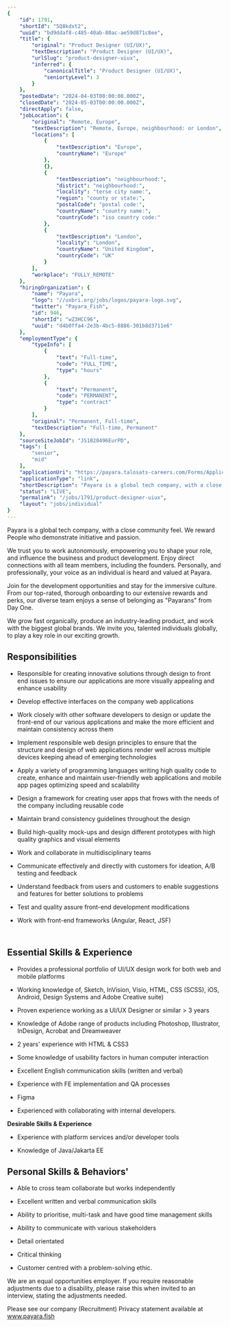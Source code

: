 ```yaml
---
{
	"id": 1791,
	"shortId": "5Q8kdxt2",
	"uuid": "bd9ddaf8-c485-40ab-80ac-ae59d871c8ee",
	"title": {
		"original": "Product Designer (UI/UX)",
		"textDescription": "Product Designer (UI/UX)",
		"urlSlug": "product-designer-uiux",
		"inferred": {
			"canonicalTitle": "Product Designer (UI/UX)",
			"seniortyLevel": 3
		}
	},
	"postedDate": "2024-04-03T00:00:00.000Z",
	"closedDate": "2024-05-03T00:00:00.000Z",
	"directApply": false,
	"jobLocation": {
		"original": "Remote, Europe",
		"textDescription": "Remote, Europe, neighbourhood: or London",
		"locations": [
			{
				"textDescription": "Europe",
				"countryName": "Europe"
			},
			{},
			{
				"textDescription": "neighbourhood:",
				"district": "neighbourhood:",
				"locality": "terse city name:",
				"region": "county or state:",
				"postalCode": "postal code:",
				"countryName": "country name:",
				"countryCode": "iso country code:"
			},
			{
				"textDescription": "London",
				"locality": "London",
				"countryName": "United Kingdom",
				"countryCode": "UK"
			}
		],
		"workplace": "FULLY_REMOTE"
	},
	"hiringOrganization": {
		"name": "Payara",
		"logo": "//uxbri.org/jobs/logos/payara-logo.svg",
		"twitter": "Payara_Fish",
		"id": 946,
		"shortId": "wZ3HCC96",
		"uuid": "d4b0ffa4-2e3b-4bc5-8886-301b8d3711e6"
	},
	"employmentType": {
		"typeInfo": [
			{
				"text": "Full-time",
				"code": "FULL_TIME",
				"type": "hours"
			},
			{
				"text": "Permanent",
				"code": "PERMANENT",
				"type": "contract"
			}
		],
		"original": "Permanent, Full-time",
		"textDescription": "Full-time, Permanent"
	},
	"sourceSiteJobId": "JS1020496EurPD",
	"tags": [
		"senior",
		"mid"
	],
	"applicationUri": "https://payara.talosats-careers.com/Forms/Application?formParameters=KizGpaAy2eVk7koJa3va7Elgial03zwKAjFp7wKPPTBrDHnmRuXYaQ%3D%3D&jobPostId=538080",
	"applicationType": "link",
	"shortDescription": "Payara is a global tech company, with a close community feel. We reward People who demonstrate initiative and passion. We trust you to work autonomously, empowering you to shape your role, and",
	"status": "LIVE",
	"permalink": "/jobs/1791/product-designer-uiux",
	"layout": "jobs/individual"
}
---
```

<p>Payara is a global tech company, with a close community feel. We reward People who demonstrate initiative and passion.&nbsp;&nbsp;</p><p>We trust you to work autonomously, empowering you to shape your role, and influence the business and product development. Enjoy direct connections with all team members, including the founders. Personally, and professionally, your voice as an individual is heard and valued at Payara.&nbsp;</p><p>Join for the development opportunities and stay for the immersive culture. From our top-rated, thorough onboarding to our extensive rewards and perks, our diverse team enjoys a sense of belonging as "Payarans" from Day One.&nbsp;&nbsp;</p><p>We grow fast organically, produce an industry-leading product, and work with the biggest global brands. We invite you, talented individuals globally, to play a key role in our exciting growth.&nbsp;</p><h2>Responsibilities&nbsp;</h2><ul><li><p>Responsible for creating innovative solutions through design to front end issues to ensure our applications are more visually appealing and enhance usability&nbsp;</p></li><li><p>Develop effective interfaces on the company web applications&nbsp;</p></li><li><p>Work closely with other software developers to design or update the front-end of our various applications and make the more efficient and maintain consistency across them&nbsp;</p></li><li><p>Implement responsible web design principles to ensure that the structure and design of web applications render well across multiple devices keeping ahead of emerging technologies&nbsp;</p></li><li><p>Apply a variety of programming languages writing high quality code to create, enhance and maintain user-friendly web applications and mobile app pages optimizing speed and scalability&nbsp;</p></li><li><p>Design a framework for creating user apps that frows with the needs of the company including reusable code&nbsp;</p></li><li><p>Maintain brand consistency guidelines throughout the design&nbsp;&nbsp;</p></li><li><p>Build high-quality mock-ups and design different prototypes with high quality graphics and visual elements&nbsp;&nbsp;</p></li><li><p>Work and collaborate in multidisciplinary teams&nbsp;</p></li><li><p>Communicate effectively and directly with customers for ideation, A/B testing and feedback&nbsp;</p></li><li><p>Understand feedback from users and customers to enable suggestions and features for better solutions to problems&nbsp;</p></li><li><p>Test and quality assure front-end development modifications&nbsp;</p></li><li><p>Work with front-end frameworks (Angular, React, JSF)&nbsp;</p></li></ul><h2><strong>&nbsp;<br></strong>Essential Skills &amp; Experience&nbsp;</h2><ul><li><p>Provides a professional portfolio of UI/UX design work for both web and mobile platforms&nbsp;</p></li><li><p>Working knowledge of, Sketch, InVision, Visio, HTML, CSS (SCSS), iOS, Android, Design Systems and Adobe Creative suite)&nbsp;</p></li><li><p>Proven experience working as a UI/UX Designer or similar &gt; 3 years&nbsp;</p></li><li><p>Knowledge of Adobe range of products including Photoshop, Illustrator, InDesign, Acrobat and Dreamweaver&nbsp;</p></li><li><p>2 years' experience with HTML &amp; CSS3&nbsp;</p></li><li><p>Some knowledge of usability factors in human computer interaction&nbsp;</p></li><li><p>Excellent English communication skills (written and verbal)&nbsp;</p></li><li><p>Experience with FE implementation and QA processes&nbsp;</p></li><li><p>Figma&nbsp;</p></li><li><p>Experienced with collaborating with internal developers.&nbsp;</p></li></ul><p><strong>Desirable Skills &amp; Experience&nbsp;</strong></p><ul><li><p>Experience with platform services and/or developer tools&nbsp;</p></li><li><p>Knowledge of Java/Jakarta EE&nbsp;</p></li></ul><h2>Personal Skills &amp; Behaviors'&nbsp;</h2><ul><li><p>Able to cross team collaborate but works independently&nbsp;</p></li><li><p>Excellent written and verbal communication skills&nbsp;</p></li><li><p>Ability to prioritise, multi-task and have good time management skills&nbsp;</p></li><li><p>Ability to communicate with various stakeholders&nbsp;</p></li><li><p>Detail orientated&nbsp;</p></li><li><p>Critical thinking&nbsp;</p></li><li><p>Customer centred with a problem-solving ethic.&nbsp;</p></li></ul><p>We are an equal opportunities employer. If you require reasonable adjustments due to a disability, please raise this when invited to an interview, stating the adjustments needed.&nbsp;</p><p>Please see our company (Recruitment) Privacy statement available at <a target="_blank" rel="noopener noreferrer nofollow" href="http://www.payara.fish">www.payara.fish</a>&nbsp;</p>
